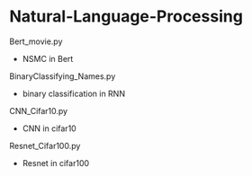 # Natural-Language-Processing

Bert_movie.py 
- NSMC in Bert

BinaryClassifying_Names.py 
- binary classification in RNN 

CNN_Cifar10.py
- CNN in cifar10

Resnet_Cifar100.py
- Resnet in cifar100
